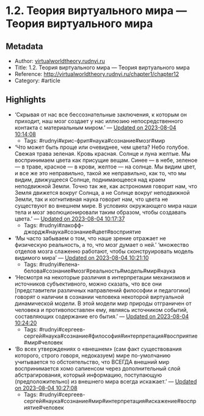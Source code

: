 # 1.2. Теория виртуального мира — Теория виртуального мира

## Metadata
- Author: [virtualworldtheory.rudnyi.ru]()
- Title: 1.2. Теория виртуального мира — Теория виртуального мира
- Reference: http://virtualworldtheory.rudnyi.ru/chapter1/chapter12
- Category: #article

## Highlights
- ‘Скрывая от нас все бессознательные заключения, к которым он приходит, наш мозг создает у нас иллюзию непосредственного контакта с материальным миром.’ — [Updated on 2023-08-04 10:14:08](https://hyp.is/gRjgpDKWEe6Dfh9imCT1bA/virtualworldtheory.rudnyi.ru/chapter1/chapter12)
   - Tags: #rudnyi#крис-фрит#наука#сознание#мозг#мир
- ‘Что может быть проще или очевиднее, чем цвета? Небо голубое. Свежая трава зеленая. Кровь красная. Солнце и луна желтые. Мы воспринимаем цвета как присущие вещам. Синее — в небе, зеленое — в траве, красное — в крови, желтое — на солнце. Мы видим цвет, и все же это неправильно, такой же неправильно, как то, что мы видим, движущееся Солнце, поднимающееся над краем неподвижной Земли. Точно так же, как астрономия говорит нам, что Земля движется вокруг Солнца, а не Солнце вокруг неподвижной Земли, так и когнитивная наука говорит нам, что цвета не существуют во внешнем мире. В условиях окружающего мира наши тела и мозг эволюционировали таким образом, чтобы создавать цвета.’ — [Updated on 2023-08-04 10:17:37](https://hyp.is/_cZHXjKWEe6Mhx-c6Xts5Q/virtualworldtheory.rudnyi.ru/chapter1/chapter12)
   - Tags: #rudnyi#лакофф-джордж#наука#сознание#цвет#восприятие
- ‘Мы часто забываем о том, что наше зрение отражает не физическую реальность, а то, что мозг думает о ней.’
‘множество отделов мозга слаженно работают, чтобы сконструировать модель видимого мира’ — [Updated on 2023-08-04 10:21:10](https://hyp.is/fGqmrjKXEe6nKav1XaGaMA/virtualworldtheory.rudnyi.ru/chapter1/chapter12)
   - Tags: #rudnyi#елена-белова#сознание#мозг#реальность#модель#мир#наука
- ‘Несмотря на некоторые различия в интерпретации механизмов и источников субъективного, можно сказать, что все они [представители различных направлений философии и педагогики] говорят о наличии в сознании человека некоторой виртуальной динамической модели. В этой модели мир природы отграничен от человека и противопоставлен ему, являясь источником событий, составляющих содержание его бытия.’ — [Updated on 2023-08-04 10:24:20](https://hyp.is/7dICYDKXEe6jk9OVQhyiNw/virtualworldtheory.rudnyi.ru/chapter1/chapter12)
   - Tags: #rudnyi#сергеев-сергей#наука#сознание#философия#интерпретация#восприятие#мир#человек
- ‘Во всех утверждениях о «внешнем» (сам факт существования которого, строго говоря, недоказуем) мире по-умолчанию учитывается то обстоятельство, что ВСЕГДА внешний мир воспринимается хомо сапиенсом через дополнительный слой абстрагирования, который информацию, поступающую (предположительно) из внешнего мира всегда искажает.’ — [Updated on 2023-08-04 10:27:08](https://hyp.is/UbxwWDKYEe6xQRN7v69MAw/virtualworldtheory.rudnyi.ru/chapter1/chapter12)
   - Tags: #rudnyi#сергеев-сергей#наука#сознание#мир#интерпретация#искажение#восприятие#человек
